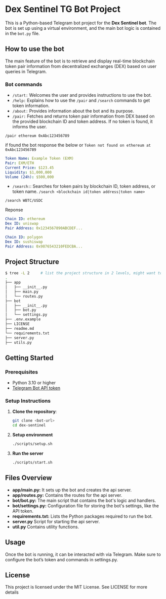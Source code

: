 # Dex Sentinel TG Bot Project

This is a Python-based Telegram bot project for the **Dex Sentinel bot**.
The bot is set up using a virtual environment, and the main bot logic is contained in the `bot.py` file.


## How to use the bot
The main feature of the bot is to retrieve and display real-time blockchain token pair information from decentralized exchanges (DEX) based on user queries in Telegram.

### Bot commands
- `/start:` Welcomes the user and provides instructions to use the bot.
- `/help:` Explains how to use the `/pair` and `/search` commands to get token information.
- `/about:` Provides information about the bot and its purpose.
- `/pair:` Fetches and returns token pair information from DEX based on the provided blockchain ID and token address. If no token is found, it informs the user.

```
/pair ethereum 0xAbc123456789
```

if found the bot response the below or `Token not found on ethereum at 0xAbc123456789
`
```yaml
Token Name: Example Token (EXM)
Pair: EXM/ETH
Current Price: $123.45
Liquidity: $1,000,000
Volume (24h): $500,000
```
- `/search:`: Searches for token pairs by blockchain ID, token address, or token name.
`/search <blockchain id|token address|token name>`
```
/search WBTC/USDC
```
Reponse

```yaml
Chain ID: ethereum
Dex ID: uniswap
Pair Address: 0x1234567890ABCDEF...

Chain ID: polygon
Dex ID: sushiswap
Pair Address: 0x9876543210FEDCBA...

```

## Project Structure

```bash
$ tree -L 2     # list the project structure in 2 levels, might want to `sudo apt install tree` on linux
.
├── app
│   ├── __init__.py
│   ├── main.py
│   └── routes.py
├── bot
│   ├── __init__.py
│   ├── bot.py
│   └── settings.py
├── .env.example
├── LICENSE
├── readme.md
└── requirements.txt
├── server.py
├── utils.py
```

## Getting Started

### Prerequisites

- Python 3.10 or higher
- [Telegram Bot API token](https://core.telegram.org/bots#3-how-do-i-create-a-bot)

### Setup Instructions

1. **Clone the repository**:

   ```bash
   git clone <bot-url>
   cd dex-sentinel
   ```

2. **Setup environment**

    ```bash
    ./scripts/setup.sh
    ```

3. **Run the server**

    ```bash
    ./scripts/start.sh
    ```

## Files Overview

- **app/main.py:** It sets up the bot and creates the api server.
- **app/routes.py:** Contains the routes for the api server.
- **bot/bot.py:** The main script that contains the bot's logic and handlers.
- **bot/settings.py:** Configuration file for storing the bot's settings, like the API token.
- **requirements.txt:** Lists the Python packages required to run the bot.
- **server.py** Script for starting the api server.
- **util.py** Contains utility functions.

## Usage

Once the bot is running, it can be interacted with via Telegram. Make sure to configure the bot’s token and commands in settings.py.

## License

This project is licensed under the MIT License. See LICENSE for more details
